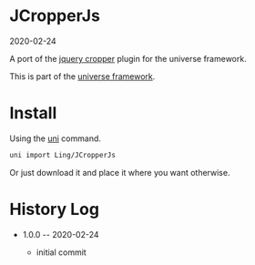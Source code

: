 JCropperJs
===========
2020-02-24



A port of the [jquery cropper](https://github.com/fengyuanchen/jquery-cropper) plugin for the universe framework.


This is part of the [universe framework](https://github.com/karayabin/universe-snapshot).


Install
==========
Using the [uni](https://github.com/lingtalfi/universe-naive-importer) command.
```bash
uni import Ling/JCropperJs
```

Or just download it and place it where you want otherwise.






History Log
=============

- 1.0.0 -- 2020-02-24

    - initial commit